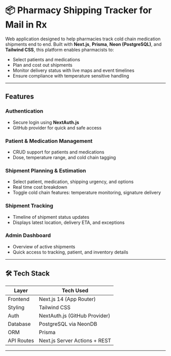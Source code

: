# 📦 Pharmacy Shipping Tracker for Mail in Rx

Web application designed to help pharmacies track cold chain medication shipments end to end. Built with **Next.js**, **Prisma**, **Neon (PostgreSQL)**, and **Tailwind CSS**, this platform enables pharmacists to:

- Select patients and medications
- Plan and cost out shipments
- Monitor delivery status with live maps and event timelines
- Ensure compliance with temperature sensitive handling

---

## Features

### Authentication
- Secure login using **NextAuth.js**
- GitHub provider for quick and safe access

### Patient & Medication Management
- CRUD support for patients and medications
- Dose, temperature range, and cold chain tagging

### Shipment Planning & Estimation
- Select patient, medication, shipping urgency, and options
- Real time cost breakdown
- Toggle cold chain features: temperature monitoring, signature delivery

### Shipment Tracking
- Timeline of shipment status updates
- Displays latest location, delivery ETA, and exceptions

### Admin Dashboard
- Overview of active shipments
- Quick access to tracking, patient, and inventory details

---

## 🛠️ Tech Stack

| Layer       | Tech Used                        |
|-------------|----------------------------------|
| Frontend    | Next.js 14 (App Router)          |
| Styling     | Tailwind CSS                     |
| Auth        | NextAuth.js (GitHub Provider)    |
| Database    | PostgreSQL via NeonDB            |
| ORM         | Prisma                           |
| API Routes  | Next.js Server Actions + REST    |

---
